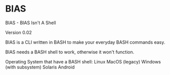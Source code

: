 # BIAS
BIAS - BIAS Isn't A Shell

Version 0.02

BIAS is a CLI written in BASH to make your everyday BASH commands easy.

BIAS needs a BASH shell to work, otherwise it won't function.

Operating System that have a BASH shell:
Linux
MacOS (legacy)
Windows (with subsystem)
Solaris
Android
